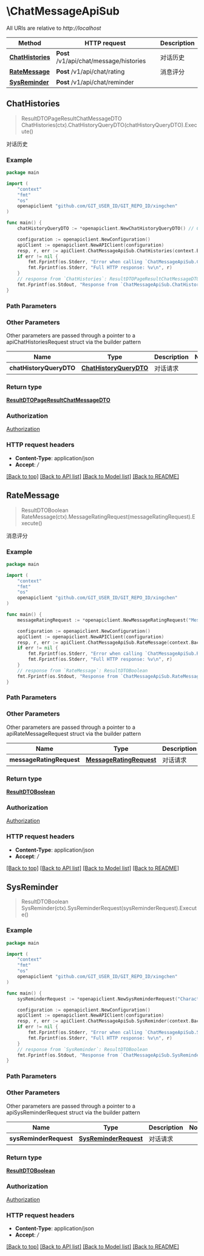 # \ChatMessageApiSub

All URIs are relative to *http://localhost*

Method | HTTP request | Description
------------- | ------------- | -------------
[**ChatHistories**](ChatMessageApiSub.md#ChatHistories) | **Post** /v1/api/chat/message/histories | 对话历史
[**RateMessage**](ChatMessageApiSub.md#RateMessage) | **Post** /v1/api/chat/rating | 消息评分
[**SysReminder**](ChatMessageApiSub.md#SysReminder) | **Post** /v1/api/chat/reminder | 



## ChatHistories

> ResultDTOPageResultChatMessageDTO ChatHistories(ctx).ChatHistoryQueryDTO(chatHistoryQueryDTO).Execute()

对话历史



### Example

```go
package main

import (
    "context"
    "fmt"
    "os"
    openapiclient "github.com/GIT_USER_ID/GIT_REPO_ID/xingchen"
)

func main() {
    chatHistoryQueryDTO := *openapiclient.NewChatHistoryQueryDTO() // ChatHistoryQueryDTO | 对话请求

    configuration := openapiclient.NewConfiguration()
    apiClient := openapiclient.NewAPIClient(configuration)
    resp, r, err := apiClient.ChatMessageApiSub.ChatHistories(context.Background()).ChatHistoryQueryDTO(chatHistoryQueryDTO).Execute()
    if err != nil {
        fmt.Fprintf(os.Stderr, "Error when calling `ChatMessageApiSub.ChatHistories``: %v\n", err)
        fmt.Fprintf(os.Stderr, "Full HTTP response: %v\n", r)
    }
    // response from `ChatHistories`: ResultDTOPageResultChatMessageDTO
    fmt.Fprintf(os.Stdout, "Response from `ChatMessageApiSub.ChatHistories`: %v\n", resp)
}
```

### Path Parameters



### Other Parameters

Other parameters are passed through a pointer to a apiChatHistoriesRequest struct via the builder pattern


Name | Type | Description  | Notes
------------- | ------------- | ------------- | -------------
 **chatHistoryQueryDTO** | [**ChatHistoryQueryDTO**](ChatHistoryQueryDTO.md) | 对话请求 | 

### Return type

[**ResultDTOPageResultChatMessageDTO**](ResultDTOPageResultChatMessageDTO.md)

### Authorization

[Authorization](../README.md#Authorization)

### HTTP request headers

- **Content-Type**: application/json
- **Accept**: */*

[[Back to top]](#) [[Back to API list]](../README.md#documentation-for-api-endpoints)
[[Back to Model list]](../README.md#documentation-for-models)
[[Back to README]](../README.md)


## RateMessage

> ResultDTOBoolean RateMessage(ctx).MessageRatingRequest(messageRatingRequest).Execute()

消息评分



### Example

```go
package main

import (
    "context"
    "fmt"
    "os"
    openapiclient "github.com/GIT_USER_ID/GIT_REPO_ID/xingchen"
)

func main() {
    messageRatingRequest := *openapiclient.NewMessageRatingRequest("MessageId_example", int32(123)) // MessageRatingRequest | 对话请求

    configuration := openapiclient.NewConfiguration()
    apiClient := openapiclient.NewAPIClient(configuration)
    resp, r, err := apiClient.ChatMessageApiSub.RateMessage(context.Background()).MessageRatingRequest(messageRatingRequest).Execute()
    if err != nil {
        fmt.Fprintf(os.Stderr, "Error when calling `ChatMessageApiSub.RateMessage``: %v\n", err)
        fmt.Fprintf(os.Stderr, "Full HTTP response: %v\n", r)
    }
    // response from `RateMessage`: ResultDTOBoolean
    fmt.Fprintf(os.Stdout, "Response from `ChatMessageApiSub.RateMessage`: %v\n", resp)
}
```

### Path Parameters



### Other Parameters

Other parameters are passed through a pointer to a apiRateMessageRequest struct via the builder pattern


Name | Type | Description  | Notes
------------- | ------------- | ------------- | -------------
 **messageRatingRequest** | [**MessageRatingRequest**](MessageRatingRequest.md) | 对话请求 | 

### Return type

[**ResultDTOBoolean**](ResultDTOBoolean.md)

### Authorization

[Authorization](../README.md#Authorization)

### HTTP request headers

- **Content-Type**: application/json
- **Accept**: */*

[[Back to top]](#) [[Back to API list]](../README.md#documentation-for-api-endpoints)
[[Back to Model list]](../README.md#documentation-for-models)
[[Back to README]](../README.md)


## SysReminder

> ResultDTOBoolean SysReminder(ctx).SysReminderRequest(sysReminderRequest).Execute()



### Example

```go
package main

import (
    "context"
    "fmt"
    "os"
    openapiclient "github.com/GIT_USER_ID/GIT_REPO_ID/xingchen"
)

func main() {
    sysReminderRequest := *openapiclient.NewSysReminderRequest("CharacterId_example", "Content_example", "BizUserId_example") // SysReminderRequest | 对话请求

    configuration := openapiclient.NewConfiguration()
    apiClient := openapiclient.NewAPIClient(configuration)
    resp, r, err := apiClient.ChatMessageApiSub.SysReminder(context.Background()).SysReminderRequest(sysReminderRequest).Execute()
    if err != nil {
        fmt.Fprintf(os.Stderr, "Error when calling `ChatMessageApiSub.SysReminder``: %v\n", err)
        fmt.Fprintf(os.Stderr, "Full HTTP response: %v\n", r)
    }
    // response from `SysReminder`: ResultDTOBoolean
    fmt.Fprintf(os.Stdout, "Response from `ChatMessageApiSub.SysReminder`: %v\n", resp)
}
```

### Path Parameters



### Other Parameters

Other parameters are passed through a pointer to a apiSysReminderRequest struct via the builder pattern


Name | Type | Description  | Notes
------------- | ------------- | ------------- | -------------
 **sysReminderRequest** | [**SysReminderRequest**](SysReminderRequest.md) | 对话请求 | 

### Return type

[**ResultDTOBoolean**](ResultDTOBoolean.md)

### Authorization

[Authorization](../README.md#Authorization)

### HTTP request headers

- **Content-Type**: application/json
- **Accept**: */*

[[Back to top]](#) [[Back to API list]](../README.md#documentation-for-api-endpoints)
[[Back to Model list]](../README.md#documentation-for-models)
[[Back to README]](../README.md)

